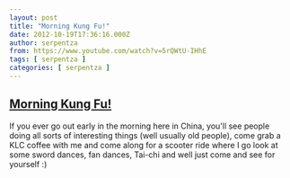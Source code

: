 ```yaml
---
layout: post
title: "Morning Kung Fu!"
date: 2012-10-19T17:36:16.000Z
author: serpentza
from: https://www.youtube.com/watch?v=5rQWtU-IHhE
tags: [ serpentza ]
categories: [ serpentza ]
---
```

<!--1350668176000-->
[Morning Kung Fu!](https://www.youtube.com/watch?v=5rQWtU-IHhE)
------

<div>
If you ever go out early in the morning here in China, you'll see people doing all sorts of interesting things (well usually old people), come grab a KLC coffee with me and come along for a scooter ride where I go look at some sword dances, fan dances, Tai-chi and well just come and see for yourself :)
</div>
